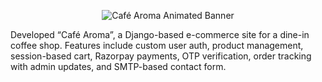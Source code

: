 <p align="center">
  <img src="https://readme-typing-svg.herokuapp.com?font=Orbitron&size=30&duration=4000&pause=1000&color=F76C6C&center=true&vCenter=true&width=600&lines=%E2%98%95+Welcome+to+Caf%C3%A9+Aroma;Fresh+Brews+Delivered+to+Your+Door;Brewed+with+Love+%26+Futuristic+Flair" alt="Café Aroma Animated Banner" />
</p>


Developed “Café Aroma”, a Django-based e-commerce site for a dine-in coffee shop. Features include custom user auth, product management, session-based cart, Razorpay payments, OTP verification, order tracking with admin updates, and SMTP-based contact form.
